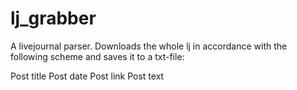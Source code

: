 # lj_grabber
A livejournal parser. Downloads the whole lj in accordance with the following scheme and saves it to a txt-file:

Post title
Post date
Post link
Post text
